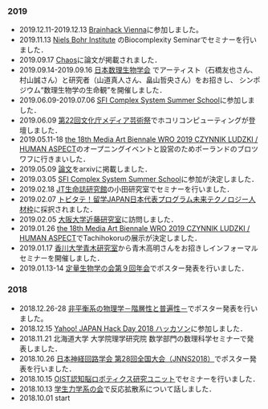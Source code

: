 
### 2019
- 2019.12.11-2019.12.13 [Brainhack Vienna](https://brainhack-vienna.github.io/)に参加しました。
- 2019.11.13 [Niels Bohr Institute](https://www.nbi.ku.dk/english/) のBiocomplexity Seminarでセミナーを行いました．
- 2019.09.17 [Chaos](https://aip.scitation.org/doi/10.1063/1.5108838?ai=1gvoi&mi=3ricys&af=R&feed=most-recent&)に論文が掲載されました．
- 2019.09.14-2019.09.16 [日本数理生物学会](https://sites.google.com/view/jsmb2019conference/%E6%97%A5%E7%A8%8B%E3%83%97%E3%83%AD%E3%82%B0%E3%83%A9%E3%83%A0) でアーティスト（石橋友也さん、村山誠さん）と研究者（山道真人さん、畠山哲央さん）をお招きし、 シンポジウム“数理生物学の生命観”を開催しました．
- 2019.06.09-2019.07.06 [SFI Complex System Summer School](https://www.santafe.edu/engage/learn/schools/sfi-complex-systems-summer-school)に参加しました．
- 2019.06.09 [第22回文化庁メディア芸術祭](https://jmaf-arthackday.peatix.com/)でホコリコンピューティングが登壇しました．
- 2019.05.11-18 [the 18th Media Art Biennale WRO 2019 CZYNNIK LUDZKI / HUMAN ASPECT](https://wrocenter.pl/en/wro2019/)のオープニングイベントと設営のためポーランドのブロツワフに行きまいした．
- 2019.05.09 [論文](https://arxiv.org/abs/1905.02927)をarxivに掲載しました．  
- 2019.03.05 [SFI Complex System Summer School](https://www.santafe.edu/engage/learn/schools/sfi-complex-systems-summer-school)に参加が決定しました．  
- 2019.02.18 [JT生命誌研究館](http://www.brh.co.jp/research/lab04/)の小田研究室でセミナーを行いました．  
- 2019.02.07 [トビタテ！留学JAPAN日本代表プログラム未来テクノロジー人材枠](https://www.tobitate.mext.go.jp/univ/program/tech/index.html)に採択されました．
- 2019.02.05 [大阪大学近藤研究室](https://www.fbs-osaka-kondolabo.net/)に訪問しました．
- 2019.01.26 [the 18th Media Art Biennale WRO 2019 CZYNNIK LUDZKI / HUMAN ASPECT](https://wrocenter.pl/en/wro2019/)でTachihokoruの展示が決定しました．
- 2019.01.17 [香川大学青木研究室](http://www.ed.kagawa-u.ac.jp/~aoki/)から青木高明さんをお招きしインフォーマルセミナーを開催しました．
- 2019.01.13-14 [定量生物学の会第９回年会](https://q-bio.jp/wiki/%E7%AC%AC%E4%B9%9D%E5%9B%9E%E5%B9%B4%E4%BC%9A)でポスター発表を行いました．

### 2018
- 2018.12.26-28 [非平衡系の物理学－階層性と普遍性－](http://ithems-stamp-wg.riken.jp/workshop/noneq-workshop-2018/home/index.html)でポスター発表を行いました。
- 2018.12.15 [Yahoo! JAPAN Hack Day 2018 ハッカソン](https://hackday.connpass.com/event/103624/)に参加しました．
- 2018.11.21 北海道大学 大学院理学研究院 数学部門の数理科学セミナーで発表しました．
- 2018.10.26 [日本神経回路学会 第28回全国大会（JNNS2018）](http://jnns.org/conference/2018/ja/home.html)でポスター発表を行いました．
- 2018.10.15 [OIST認知脳ロボティクス研究ユニット](https://groups.oist.jp/ja/cnru)でセミナーを行いました．
- 2018.10.13 [学生力学系の会](https://www.kokuchpro.com/event/6a3a52de2279c7d0f1dbcec791a4faeb/)で反応拡散系について話しました．
- 2018.10.01 start
